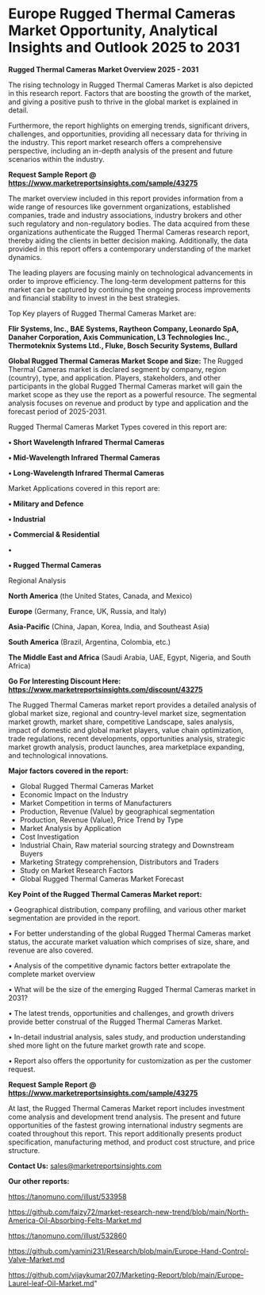# Europe Rugged Thermal Cameras Market Opportunity, Analytical Insights and Outlook 2025 to 2031

<Strong> Rugged Thermal Cameras Market Overview 2025 - 2031</strong>

The rising technology in Rugged Thermal Cameras Market is also depicted in this research report. Factors that are boosting the growth of the market, and giving a positive push to thrive in the global market is explained in detail.

Furthermore, the report highlights on emerging trends, significant drivers, challenges, and opportunities, providing all necessary data for thriving in the industry. This report market research offers a comprehensive perspective, including an in-depth analysis of the present and future scenarios within the industry.

<strong>Request Sample Report @ <a href=https://www.marketreportsinsights.com/sample/43275>https://www.marketreportsinsights.com/sample/43275</a></strong>

The market overview included in this report provides information from a wide range of resources like government organizations, established companies, trade and industry associations, industry brokers and other such regulatory and non-regulatory bodies. The data acquired from these organizations authenticate the Rugged Thermal Cameras research report, thereby aiding the clients in better decision making. Additionally, the data provided in this report offers a contemporary understanding of the market dynamics.

The leading players are focusing mainly on technological advancements in order to improve efficiency. The long-term development patterns for this market can be captured by continuing the ongoing process improvements and financial stability to invest in the best strategies.

Top Key players of Rugged Thermal Cameras Market are:

<strong>Flir Systems, Inc., BAE Systems, Raytheon Company, Leonardo SpA, Danaher Corporation, Axis Communication, L3 Technologies Inc., Thermoteknix Systems Ltd., Fluke, Bosch Security Systems, Bullard</strong>

<strong><b>Global Rugged Thermal Cameras Market Scope and Size:</b></strong>
The Rugged Thermal Cameras market is declared segment by company, region (country), type, and application. Players, stakeholders, and other participants in the global Rugged Thermal Cameras market will gain the market scope as they use the report as a powerful resource. The segmental analysis focuses on revenue and product by type and application and the forecast period of 2025-2031.

Rugged Thermal Cameras Market Types covered in this report are:

<strong>•  Short Wavelength Infrared Thermal Cameras

•  Mid-Wavelength Infrared Thermal Cameras

•  Long-Wavelength Infrared Thermal Cameras</strong>

Market Applications covered in this report are:

<strong>•  Military and Defence

•  Industrial

•  Commercial & Residential

•  

•  Rugged Thermal Cameras</strong> 

Regional Analysis

<strong>North America</strong> (the United States, Canada, and Mexico)

<strong>Europe</strong> (Germany, France, UK, Russia, and Italy)

<strong>Asia-Pacific</strong> (China, Japan, Korea, India, and Southeast Asia)

<strong>South America</strong> (Brazil, Argentina, Colombia, etc.)

<strong>The Middle East and Africa</strong> (Saudi Arabia, UAE, Egypt, Nigeria, and South Africa)

<strong>Go For Interesting Discount Here: <a href=https://www.marketreportsinsights.com/discount/43275>https://www.marketreportsinsights.com/discount/43275</a></strong>

The Rugged Thermal Cameras market report provides a detailed analysis of global market size, regional and country-level market size, segmentation market growth, market share, competitive Landscape, sales analysis, impact of domestic and global market players, value chain optimization, trade regulations, recent developments, opportunities analysis, strategic market growth analysis, product launches, area marketplace expanding, and technological innovations.

<strong><b>Major factors covered in the report:</b></strong>
<ul>
  <li>Global Rugged Thermal Cameras Market </li>
  <li>Economic Impact on the Industry</li>
  <li>Market Competition in terms of Manufacturers</li>
  <li>Production, Revenue (Value) by geographical segmentation</li>
  <li>Production, Revenue (Value), Price Trend by Type</li>
  <li>Market Analysis by Application</li>
  <li>Cost Investigation</li>
  <li>Industrial Chain, Raw material sourcing strategy and Downstream Buyers</li>
  <li>Marketing Strategy comprehension, Distributors and Traders</li>
  <li>Study on Market Research Factors</li>
  <li>Global Rugged Thermal Cameras Market Forecast</li>
</ul>

<strong><b>Key Point of the Rugged Thermal Cameras Market report:</b></strong>

• Geographical distribution, company profiling, and various other market segmentation are provided in the report.

• For better understanding of the global Rugged Thermal Cameras market status, the accurate market valuation which comprises of size, share, and revenue are also covered.

• Analysis of the competitive dynamic factors better extrapolate the complete market overview

• What will be the size of the emerging Rugged Thermal Cameras market in 2031?

• The latest trends, opportunities and challenges, and growth drivers provide better construal of the Rugged Thermal Cameras Market.

• In-detail industrial analysis, sales study, and production understanding shed more light on the future market growth rate and scope.

• Report also offers the opportunity for customization as per the customer request.

<strong>Request Sample Report @ <a href=https://www.marketreportsinsights.com/sample/43275>https://www.marketreportsinsights.com/sample/43275</a></strong>

At last, the Rugged Thermal Cameras Market report includes investment come analysis and development trend analysis. The present and future opportunities of the fastest growing international industry segments are coated throughout this report. This report additionally presents product specification, manufacturing method, and product cost structure, and price structure.

<strong>Contact Us:</strong>
sales@marketreportsinsights.com

<strong>Our other reports:</strong>

<a href=https://tanomuno.com/illust/533958>https://tanomuno.com/illust/533958</a>

<a href=https://github.com/faizy72/market-research-new-trend/blob/main/North-America-Oil-Absorbing-Felts-Market.md>https://github.com/faizy72/market-research-new-trend/blob/main/North-America-Oil-Absorbing-Felts-Market.md</a>

<a href=https://tanomuno.com/illust/532860>https://tanomuno.com/illust/532860</a>

<a href=https://github.com/yamini231/Research/blob/main/Europe-Hand-Control-Valve-Market.md>https://github.com/yamini231/Research/blob/main/Europe-Hand-Control-Valve-Market.md</a>

<a href=https://github.com/vijaykumar207/Marketing-Report/blob/main/Europe-Laurel-leaf-Oil-Market.md>https://github.com/vijaykumar207/Marketing-Report/blob/main/Europe-Laurel-leaf-Oil-Market.md</a>"
